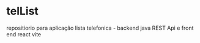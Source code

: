 # telList
repositiorio para aplicação lista telefonica - backend java REST Api e front end react vite
